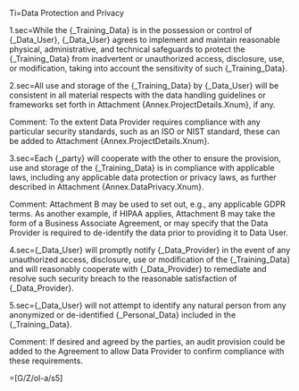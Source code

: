 Ti=Data Protection and Privacy

1.sec=While the {_Training_Data} is in the possession or control of {_Data_User}, {_Data_User} agrees to implement and maintain reasonable physical, administrative, and technical safeguards to protect the {_Training_Data} from inadvertent or unauthorized access, disclosure, use, or modification, taking into account the sensitivity of such {_Training_Data}.

2.sec=All use and storage of the {_Training_Data} by {_Data_User} will be consistent in all material respects with the data handling guidelines or frameworks set forth in Attachment {Annex.ProjectDetails.Xnum}, if any.

Comment: To the extent Data Provider requires compliance with any particular security standards, such as an ISO or NIST standard, these can be added to Attachment {Annex.ProjectDetails.Xnum}.

3.sec=Each {_party} will cooperate with the other to ensure the provision, use and storage of the {_Training_Data} is in compliance with applicable laws, including any applicable data protection or privacy laws, as further described in Attachment {Annex.DataPrivacy.Xnum}.

Comment: Attachment B may be used to set out, e.g., any applicable GDPR terms. As another example, if HIPAA applies, Attachment B may take the form of a Business Associate Agreement, or may specify that the Data Provider is required to de-identify the data prior to providing it to Data User.

4.sec={_Data_User} will promptly notify {_Data_Provider} in the event of any unauthorized access, disclosure, use or modification of the {_Training_Data} and will reasonably cooperate with {_Data_Provider} to remediate and resolve such security breach to the reasonable satisfaction of {_Data_Provider}.

5.sec={_Data_User} will not attempt to identify any natural person from any anonymized or de-identified {_Personal_Data} included in the {_Training_Data}.

Comment: If desired and agreed by the parties, an audit provision could be added to the Agreement to allow Data Provider to confirm compliance with these requirements.

=[G/Z/ol-a/s5]
